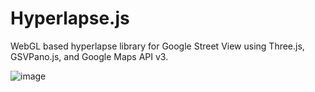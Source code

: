 # **Hyperlapse.js**

WebGL based hyperlapse library for Google Street View using Three.js, GSVPano.js, and Google Maps API v3.

![image](http://)

